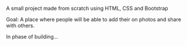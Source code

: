 A small project made from scratch using HTML, CSS and Bootstrap

Goal: A place where people will be able to add their on photos and share with others.

In phase of building...

